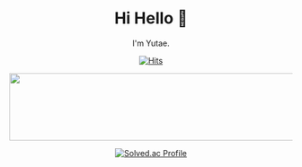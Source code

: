 <div align=center>

# Hi Hello 👋

I'm Yutae.
<br>
  
[![Hits](https://hits.seeyoufarm.com/api/count/incr/badge.svg?url=https%3A%2F%2Fgithub.com%2Fy00913&count_bg=%23806C88&title_bg=%23555555&icon=&icon_color=%23E7E7E7&title=Hits&edge_flat=false)](https://hits.seeyoufarm.com)


<a href="https://github.com/devxb/gitanimals">
  <img
    src="https://render.gitanimals.org/lines/y00913?pet-id=643664451863589436"
    width="600"
    height="120"
  />
</a>
  

<!--
**y00913/y00913** is a ✨ _special_ ✨ repository because its `README.md` (this file) appears on your GitHub profile.

Here are some ideas to get you started:

- 🔭 I’m currently working on ...
- 🌱 I’m currently learning ...
- 👯 I’m looking to collaborate on ...
- 🤔 I’m looking for help with ...
- 💬 Ask me about ...
- 📫 How to reach me: ...
- 😄 Pronouns: ...
- ⚡ Fun fact: ...
-->

<!-- ![Anurag's GitHub stats](https://github-readme-stats.vercel.app/api?username=y00913&show_icons=true&theme=dracula) -->
[![Solved.ac Profile](http://mazassumnida.wtf/api/v2/generate_badge?boj=ayt0913)](https://solved.ac/ayt0913)
<!-- ![trophy](https://github-profile-trophy.vercel.app/?username=y00913&row=1&margin-h=15&theme=dracula) -->

</div>
